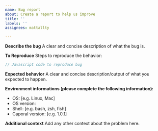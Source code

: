 ```yaml
---
name: Bug report
about: Create a report to help us improve
title: ''
labels: ''
assignees: mattallty

---
```


**Describe the bug**
A clear and concise description of what the bug is.

**To Reproduce**
Steps to reproduce the behavior:

```js
// Javascript code to reproduce bug
```

**Expected behavior**
A clear and concise description/output of what you expected to happen.

**Environment informations (please complete the following information):**
 - OS: [e.g. Linux, Mac]
 - OS version:
 - Shell: [e.g. bash, zsh, fish]
 - Caporal version: [e.g. 1.0.1]

**Additional context**
Add any other context about the problem here.
